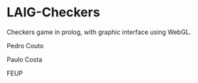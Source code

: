 # LAIG-Checkers
Checkers game in prolog, with graphic interface using WebGL.

Pedro Couto

Paulo Costa 

FEUP
